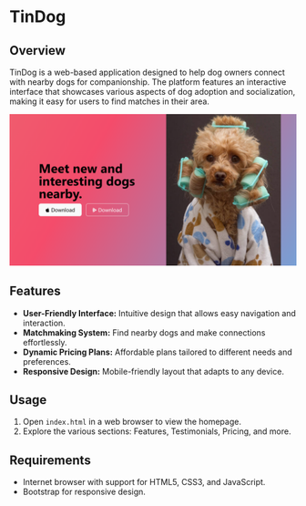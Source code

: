 # TinDog

## Overview
TinDog is a web-based application designed to help dog owners connect with nearby dogs for companionship. The platform features an interactive interface that showcases various aspects of dog adoption and socialization, making it easy for users to find matches in their area.

![Project Overview](images/read.png)

## Features
- **User-Friendly Interface:** Intuitive design that allows easy navigation and interaction.
- **Matchmaking System:** Find nearby dogs and make connections effortlessly.
- **Dynamic Pricing Plans:** Affordable plans tailored to different needs and preferences.
- **Responsive Design:** Mobile-friendly layout that adapts to any device.

## Usage
1. Open `index.html` in a web browser to view the homepage.
2. Explore the various sections: Features, Testimonials, Pricing, and more.

## Requirements
- Internet browser with support for HTML5, CSS3, and JavaScript.
- Bootstrap for responsive design.
